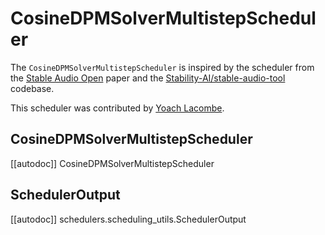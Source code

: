 <!--Copyright 2024 The HuggingFace Team. All rights reserved.

Licensed under the Apache License, Version 2.0 (the "License"); you may not use this file except in compliance with
the License. You may obtain a copy of the License at

http://www.apache.org/licenses/LICENSE-2.0

Unless required by applicable law or agreed to in writing, software distributed under the License is distributed on
an "AS IS" BASIS, WITHOUT WARRANTIES OR CONDITIONS OF ANY KIND, either express or implied. See the License for the
specific language governing permissions and limitations under the License.
-->

# CosineDPMSolverMultistepScheduler

The `CosineDPMSolverMultistepScheduler` is inspired by the scheduler from the [Stable Audio Open](https://arxiv.org/abs/2407.14358) paper and the [Stability-AI/stable-audio-tool](https://github.com/Stability-AI/stable-audio-tool) codebase.

This scheduler was contributed by [Yoach Lacombe](https://huggingface.co/ylacombe).

## CosineDPMSolverMultistepScheduler
[[autodoc]] CosineDPMSolverMultistepScheduler

## SchedulerOutput
[[autodoc]] schedulers.scheduling_utils.SchedulerOutput
